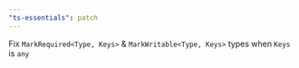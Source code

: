 ```yaml
---
"ts-essentials": patch
---
```


Fix `MarkRequired<Type, Keys>` & `MarkWritable<Type, Keys>` types when `Keys` is `any`